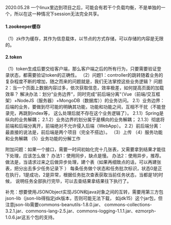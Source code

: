 2020.05.28
一个linux里边到项目之后，可能会有若干个负载均衡，不是单独的一个，所以在这一种情况下session无法完全共享。
#### 1.zookeeper缓存
  （1）zk作为缓存，其作为信息载体，以节点的方式存储，可以存储的内容是无限的。
   
#### 2.token
  （1）token生成后要交给客户端，那么客户端之后的所有行为，只要需要验证登录状态，都需要验证token的正确性。
  （2）问题1：controller的跳转随着业务的复杂程度不断的增加，随之而来的问题就是，我们无法掌控这些业务逻辑？
       问题2：当一个页面上数据内容过多，依次获取信息，效率极差，如何提高页面的加载效率？
       解决办法：划分“业务边界“，同时完成“前后端分离“（Vue（前端/交互框架）+NodeJS（服务器）+MongoDB（数据库））的业务访问。
          2.1）业务边界：后端的业务，要做到尽可能的明确其功能，功能和功能之间，互相不干扰（不能登录完，再跳到index等，
                这么处理后就不存在这个业务逻辑了）。
               2.1.1）Spring是纵向的业务解耦；
               2.1.2）业务边界的划分属于是横向的业务解耦；
               2.1.3）彻底将前端和后端分离开，前端绝对不允许侵入后端（WebApp）。
          2.2）前后端分离：最直接的说法是，前后端是两个项目（完全不搭边）。
  （3）上传
  （4）服务功能和业务解耦
  （5）业务功能的分解工作
   
  附加问题：如果一个接口，需要一时间初始化完十几张表，又需要拿到结果才能往下处理，应该怎么做？
        办法1：使用同步，缺点是慢。
        办法2：使用异步，推荐。做法是，当请求过来之后做异步处理，建个表（如果再细致点的话，可以再建张表，把分出去多少任务记录下 ）
              每条任务做个状态和任务批次标识，状态0是正在执行，1是成功，2是异常，根据任务批次查表获取当前任务状态，当都是1的时候，
              说明任务全部执行完毕，可以去查结果拿结果往下执行了。
  
   补充：想要使用JSONObject实现JSON和java对象之间的互转，需要用第三方包json-lib（json-lib得指定jdk版本，否则可能无法下载，
   如<classifier>jdk15</classifier>）这个jar包，但注意json-lib需要commons-beanutils-1.8.0.jar、
   commons-collections-3.2.1.jar、commons-lang-2.5.jar、commons-logging-1.1.1.jar、ezmorph-1.0.6.jar这五个包的支持。
   
